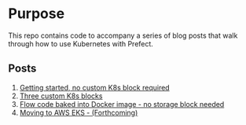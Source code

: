 # Purpose
This repo contains code to accompany a series of blog posts that walk through how to use Kubernetes with Prefect.

## Posts
1. [Getting started, no custom K8s block required](https://medium.com/the-prefect-blog/how-to-use-kubernetes-with-prefect-419b2e8b8cb2)
1. [Three custom K8s blocks](https://medium.com/the-prefect-blog/how-to-use-kubernetes-with-prefect-part-2-2e98cdb91c7e)
1. [Flow code baked into Docker image - no storage block needed]()
1. [Moving to AWS EKS - (Forthcoming)]()
